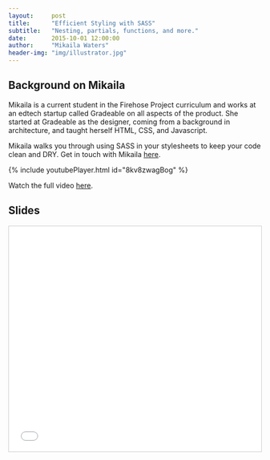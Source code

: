 ```yaml
---
layout:     post
title:      "Efficient Styling with SASS"
subtitle:   "Nesting, partials, functions, and more."
date:       2015-10-01 12:00:00
author:     "Mikaila Waters"
header-img: "img/illustrator.jpg"
---
```


## Background on Mikaila

Mikaila is a current student in the Firehose Project curriculum and works at an edtech startup called Gradeable on all aspects of the product. She started at Gradeable as the designer, coming from a background in architecture, and taught herself HTML, CSS, and Javascript.

Mikaila walks you through using SASS in your stylesheets to keep your code clean and DRY. Get in touch with Mikaila [here](https://twitter.com/oh_my_kaila).

{% include youtubePlayer.html id="8kv8zwagBog" %}


Watch the full video [here](https://youtu.be/dPOlvu_WO9U).



## Slides


<iframe src="//www.slideshare.net/slideshow/embed_code/key/3ESy8v5n2FRn6J" width="900" height="450" frameborder="0" marginwidth="0" marginheight="0" scrolling="no" style="border:1px solid #CCC; border-width:1px; margin-bottom:5px; max-width: 100%;" allowfullscreen> </iframe>